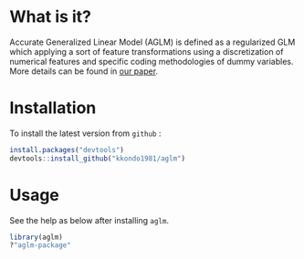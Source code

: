 # What is it?
Accurate Generalized Linear Model (AGLM) is defined as a regularized GLM which applying a sort of feature transformations using a discretization of numerical features and specific coding methodologies of dummy variables.
More details can be found in [our paper](https://www.institutdesactuaires.com/global/gene/link.php?doc_id=16273&fg=1).

# Installation
To install the latest version from `github` :
```r
install.packages("devtools")
devtools::install_github("kkondo1981/aglm")
```

# Usage
See the help as below after installing `aglm`.

```r
library(aglm)
?"aglm-package"
```
